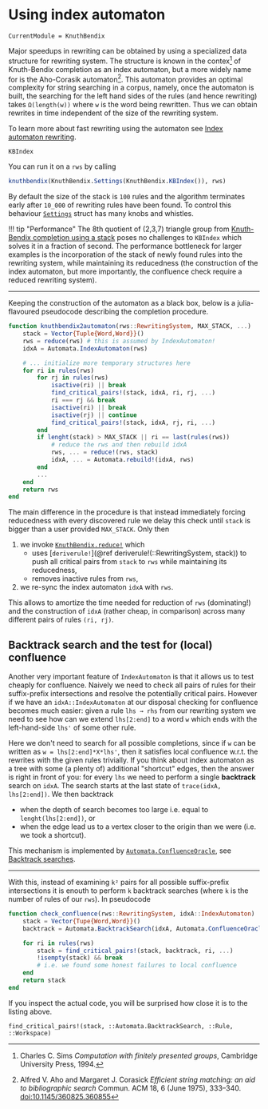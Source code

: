 # Using index automaton

```@meta
CurrentModule = KnuthBendix
```

Major speedups in rewriting can be obtained by using a specialized data
structure for rewriting system. The structure is known in the contex[^Sims1994]
of Knuth-Bendix completion as an index automaton, but a more widely name for
is the Aho-Corasik automaton[^Aho1975].
This automaton provides an optimal complexity for string searching in a corpus,
namely, once the automaton is built, the searching for the left hand sides of
the rules (and hence rewriting) takes `Ω(length(w))` where `w` is the word being
rewritten. Thus we can obtain rewrites in time independent of the size of the
rewriting system.

To learn more about fast rewriting using the automaton see
[Index automaton rewriting](@ref "Index automaton").

```@docs
KBIndex
```

You can run it on a `rws` by calling
```julia
knuthbendix(KnuthBendix.Settings(KnuthBendix.KBIndex()), rws)
```
By default the size of the stack is `100` rules and  the algorithm terminates
early after `10_000` of rewriting rules have been found.
To control this behaviour [`Settings`](@ref) struct has many knobs and whistles.

!!! tip "Performance"
    The 8th quotient of (2,3,7) triangle group from
    [Knuth-Bendix completion using a stack](@ref "Using a stack") poses no
    challenges to `KBIndex` which solves it in a fraction of second.
    The performance bottleneck for larger examples is the incorporation of the
    stack of newly found rules into the rewriting system, while maintaining its
    reducedness (the construction of the index automaton, but more importantly,
    the confluence check require a reduced rewriting system).

----

Keeping the construction of the automaton as a black box, below is a
julia-flavoured pseudocode describing the completion procedure.

```julia
function knuthbendix2automaton(rws::RewritingSystem, MAX_STACK, ...)
    stack = Vector{Tuple{Word,Word}}()
    rws = reduce(rws) # this is assumed by IndexAutomaton!
    idxA = Automata.IndexAutomaton(rws)

    # ... initialize more temporary structures here
    for ri in rules(rws)
        for rj in rules(rws)
            isactive(ri) || break
            find_critical_pairs!(stack, idxA, ri, rj, ...)
            ri === rj && break
            isactive(ri) || break
            isactive(rj) || continue
            find_critical_pairs!(stack, idxA, rj, ri, ...)
        end
        if lenght(stack) > MAX_STACK || ri == last(rules(rws))
            # reduce the rws and then rebuild idxA
            rws, ... = reduce!(rws, stack)
            idxA, ... = Automata.rebuild!(idxA, rws)
        end
        ...
    end
    return rws
end
```

The main difference in the procedure is that instead immediately forcing
reducedness with every discovered rule we delay this check until `stack` is
bigger than a user provided `MAX_STACK`. Only then
1. we invoke [`KnuthBendix.reduce!`](@ref ) which
   * uses [`deriverule!`](@ref deriverule!(::RewritingSystem, stack)) to push
     all critical pairs from `stack` to `rws` while maintaining its reducedness,
   * removes inactive rules from `rws`,
2. we re-sync the index automaton `idxA` with `rws`.

This allows to amortize the time needed for reduction of `rws` (dominating!)
and the construction of `idxA` (rather cheap, in comparison) across many
different pairs of rules `(ri, rj)`.

## Backtrack search and the test for (local) confluence

Another very important feature of `IndexAutomaton` is that it allows us to test
cheaply for confluence. Naively we need to check all pairs of rules for their
suffix-prefix intersections and resolve the potentially critical pairs. However
if we have an `idxA::IndexAutomaton` at our disposal checking for confluence
becomes much easier: given a rule `lhs → rhs` from our rewriting system we need
to see how can we extend `lhs[2:end]` to a word `w` which ends with the
left-hand-side `lhs'` of some other rule.

Here we don't need to search for all possible completions, since if `w` can be
written as `w = lhs[2:end]*X*lhs'`, then it satisfies local confluence w.r.t.
the rewrites with the given rules trivially. If you think about index automaton
as a tree with some (a plenty of) additional "shortcut" edges, then the answer
is right in front of you: for every `lhs` we need to perform a
single **backtrack** search on `idxA`. The search starts at the last state of
`trace(idxA, lhs[2:end])`. We then backtrack

* when the depth of search becomes too large i.e. equal to
  `lenght(lhs[2:end])`, or
* when the edge lead us to a vertex closer to the origin than we were (i.e.
  we took a shortcut).

This mechanism is implemented by
[`Automata.ConfluenceOracle`](@ref "Automata.ConfluenceOracle"),
see [Backtrack searches](@ref "Backtrack searches").

----

With this, instead of examining `k²` pairs for all possible suffix-prefix
intersections it is enouth to perform `k` backtrack searches (where `k` is the
number of rules of our `rws`). In pseudocode

```julia
function check_confluence(rws::RewritingSystem, idxA::IndexAutomaton)
    stack = Vector{Tupe{Word,Word}}()
    backtrack = Automata.BacktrackSearch(idxA, Automata.ConfluenceOracle())

    for ri in rules(rws)
        stack = find_critical_pairs!(stack, backtrack, ri, ...)
        !isempty(stack) && break
        # i.e. we found some honest failures to local confluence
    end
    return stack
end
```

If you inspect the actual code, you will be surprised how close it is to the
listing above.

```@docs
find_critical_pairs!(stack, ::Automata.BacktrackSearch, ::Rule, ::Workspace)
```

[^Sims1994]: Charles C. Sims _Computation with finitely presented groups_,
             Cambridge University Press, 1994.
[^Aho1975]: Alfred V. Aho and Margaret J. Corasick _Efficient string matching: an aid to bibliographic search_ Commun. ACM 18, 6 (June 1975), 333–340. [doi:10.1145/360825.360855](https://doi.org/10.1145/360825.360855)
